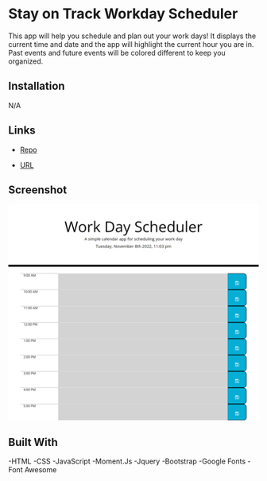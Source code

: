 # Stay on Track Workday Scheduler
This app will help you schedule and plan out your work days! It displays the current time and date and the app will highlight the current hour you are in. Past events and future events will be colored different to keep you organized. 

## Installation
N/A

## Links 
- [Repo](https://github.com/marissa-a-darr/workday-scheduling-app)

- [URL](https://marissa-a-darr.github.io/workday-scheduling-app/)

## Screenshot 

![Workday Scheduling App](./assets/css/schedulerscreenshot.png)

## Built With
-HTML
-CSS
-JavaScript
-Moment.Js
-Jquery
-Bootstrap 
-Google Fonts
-Font Awesome